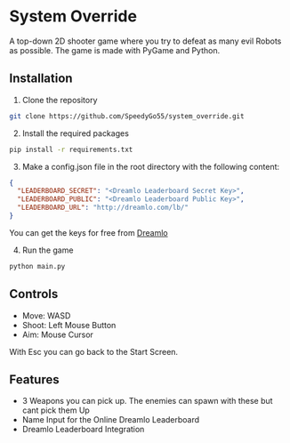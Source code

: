 # System Override
A top-down 2D shooter game where you try to defeat as many evil Robots as possible. The game is made with PyGame and Python.

## Installation
1. Clone the repository
```bash
git clone https://github.com/SpeedyGo55/system_override.git
```
2. Install the required packages
```bash
pip install -r requirements.txt
```
3. Make a config.json file in the root directory with the following content:
```json
{
  "LEADERBOARD_SECRET": "<Dreamlo Leaderboard Secret Key>",
  "LEADERBOARD_PUBLIC": "<Dreamlo Leaderboard Public Key>",
  "LEADERBOARD_URL": "http://dreamlo.com/lb/"
}
```
You can get the keys for free from [Dreamlo](http://dreamlo.com/)

4. Run the game
```bash
python main.py
```

## Controls
- Move: WASD
- Shoot: Left Mouse Button
- Aim: Mouse Cursor

With Esc you can go back to the Start Screen.

## Features
- 3 Weapons you can pick up. The enemies can spawn with these but cant pick them Up
- Name Input for the Online Dreamlo Leaderboard
- Dreamlo Leaderboard Integration

